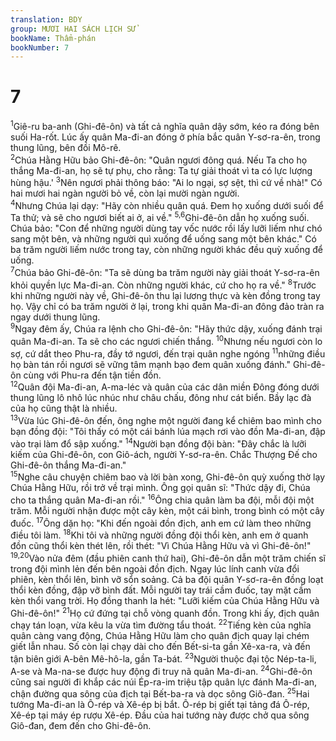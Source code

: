 ```yaml
---
translation: BDY
group: MƯƠI HAI SÁCH LỊCH SỬ
bookName: Thẩm-phán 
bookNumber: 7
---
```


<div class="title"><h1>7</h1></div>
<span class="verse cac_7_1"><sup>1</sup>Giê-ru ba-anh (Ghi-đê-ôn) và tất cả nghĩa quân dậy sớm, kéo ra đóng bên suối Ha-rốt. Lúc ấy quân Ma-đi-an đóng ở phía bắc quân Y-sơ-ra-ên, trong thung lũng, bên đồi Mô-rê.<br/></span>
<span class="verse cac_7_2"><sup>2</sup>Chúa Hằng Hữu bảo Ghi-đê-ôn: &#34;Quân ngươi đông quá. Nếu Ta cho họ thắng Ma-đi-an, họ sẽ tự phụ, cho rằng: Ta tự giải thoát vì ta có lực lượng hùng hậu.&#39; </span>
<span class="verse cac_7_3"><sup>3</sup>Nên ngươi phải thông báo: &#34;Ai lo ngại, sợ sệt, thì cứ về nhà!&#34; Có hai mươi hai ngàn người bỏ về, còn lại mười ngàn người.<br/></span>
<span class="verse cac_7_4"><sup>4</sup>Nhưng Chúa lại dạy: &#34;Hãy còn nhiều quân quá. Đem họ xuống dưới suối để Ta thử; và sẽ cho ngươi biết ai ở, ai về.&#34; </span>
<span class="verse cac_7_5 cac_7_6"><sup>5,6</sup>Ghi-đê-ôn dẫn họ xuống suối. Chúa bảo: &#34;Con để những người dùng tay vốc nước rồi lấy lưỡi liếm như chó sang một bên, và những người quì xuống để uống sang một bên khác.&#34; Có ba trăm người liếm nước trong tay, còn những người khác đều quỳ xuống để uống.<br/></span>
<span class="verse cac_7_7"><sup>7</sup>Chúa bảo Ghi-đê-ôn: &#34;Ta sẽ dùng ba trăm người này giải thoát Y-sơ-ra-ên khỏi quyền lực Ma-đi-an. Còn những người khác, cứ cho họ ra về.&#34; </span>
<span class="verse cac_7_8"><sup>8</sup>Trước khi những người này về, Ghi-đê-ôn thu lại lương thực và kèn đồng trong tay họ. Vậy chỉ có ba trăm người ở lại, trong khi quân Ma-đi-an đông đảo tràn ra ngay dưới thung lũng.<br/></span>
<span class="verse cac_7_9"><sup>9</sup>Ngay đêm ấy, Chúa ra lệnh cho Ghi-đê-ôn: &#34;Hãy thức dậy, xuống đánh trại quân Ma-đi-an. Ta sẽ cho các ngươi chiến thắng. </span>
<span class="verse cac_7_10"><sup>10</sup>Nhưng nếu ngươi còn lo sợ, cứ dắt theo Phu-ra, đầy tớ ngươi, đến trại quân nghe ngóng </span>
<span class="verse cac_7_11"><sup>11</sup>những điều họ bàn tán rồi ngươi sẽ vững tâm mạnh bạo đem quân xuống đánh.&#34; Ghi-đê-ôn cùng với Phu-ra đến tận tiền đồn.<br/></span>
<span class="verse cac_7_12"><sup>12</sup>Quân đội Ma-đi-an, A-ma-léc và quân của các dân miền Đông đóng dưới thung lũng lô nhô lúc nhúc như châu chấu, đông như cát biển. Bầy lạc đà của họ cũng thật là nhiều.<br/></span>
<span class="verse cac_7_13"><sup>13</sup>Vừa lúc Ghi-đê-ôn đến, ông nghe một người đang kể chiêm bao mình cho bạn đồng đội: &#34;Tôi thấy có một cái bánh lúa mạch rơi vào đồn Ma-đi-an, đập vào trại làm đổ sập xuống.&#34; </span>
<span class="verse cac_7_14"><sup>14</sup>Người bạn đồng đội bàn: &#34;Đây chắc là lưỡi kiếm của Ghi-đê-ôn, con Giô-ách, người Y-sơ-ra-ên. Chắc Thượng Đế cho Ghi-đê-ôn thắng Ma-đi-an.&#34;<br/></span>
<span class="verse cac_7_15"><sup>15</sup>Nghe câu chuyện chiêm bao và lời bàn xong, Ghi-đê-ôn quỳ xuống thờ lạy Chúa Hằng Hữu, rồi trở về trại mình. Ông gọi quân sĩ: &#34;Thức dậy đi, Chúa cho ta thắng quân Ma-đi-an rồi.&#34; </span>
<span class="verse cac_7_16"><sup>16</sup>Ông chia quân làm ba đội, mỗi đội một trăm. Mỗi người nhận được một cây kèn, một cái bình, trong bình có một cây đuốc. </span>
<span class="verse cac_7_17"><sup>17</sup>Ông dặn họ: &#34;Khi đến ngoài đồn địch, anh em cứ làm theo những điều tôi làm. </span>
<span class="verse cac_7_18"><sup>18</sup>Khi tôi và những người đồng đội thổi kèn, anh em ở quanh đồn cũng thổi kèn thét lên, rồi thét: &#34;Vì Chúa Hằng Hữu và vì Ghi-đê-ôn!&#34; </span>
<span class="verse cac_7_19 cac_7_20"><sup>19,20</sup>Vào nửa đêm (đầu phiên canh thứ hai), Ghi-đê-ôn dẫn một trăm chiến sĩ trong đội mình lẻn đến bên ngoài đồn địch. Ngay lúc lính canh vừa đổi phiên, kèn thổi lên, bình vỡ sổn soảng. Cả ba đội quân Y-sơ-ra-ên đồng loạt thổi kèn đồng, đập vỡ bình đất. Mỗi người tay trái cầm đuốc, tay mặt cầm kèn thổi vang trời. Họ đồng thanh la hét: &#34;Lưỡi kiếm của Chúa Hằng Hữu và Ghi-đê-ôn!&#34; </span>
<span class="verse cac_7_21"><sup>21</sup>Họ cứ đứng tại chỗ vòng quanh đồn. Trong khi ấy, địch quân chạy tán loạn, vừa kêu la vừa tìm đường tẩu thoát. </span>
<span class="verse cac_7_22"><sup>22</sup>Tiếng kèn của nghĩa quân càng vang động, Chúa Hằng Hữu làm cho quân địch quay lại chém giết lẫn nhau. Số còn lại chạy dài cho đến Bết-si-ta gần Xê-xa-ra, và đến tận biên giới A-bên Mê-hô-la, gần Ta-bát. </span>
<span class="verse cac_7_23"><sup>23</sup>Người thuộc đại tộc Nép-ta-li, A-se và Ma-na-se được huy động đi truy nã quân Ma-đi-an. </span>
<span class="verse cac_7_24"><sup>24</sup>Ghi-đê-ôn cũng sai người đi khắp các núi Ép-ra-im triệu tập quân lực đánh Ma-đi-an, chận đường qua sông của địch tại Bết-ba-ra và dọc sông Giô-đan. </span>
<span class="verse cac_7_25"><sup>25</sup>Hai tướng Ma-đi-an là Ô-rép và Xê-ép bị bắt. Ô-rép bị giết tại tảng đá Ô-rép, Xê-ép tại máy ép rượu Xê-ép. Đầu của hai tướng này được chở qua sông Giô-đan, đem đến cho Ghi-đê-ôn.</span>
